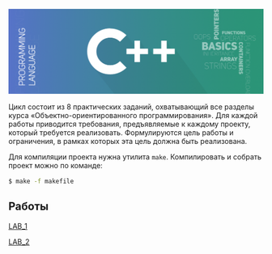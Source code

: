 ![OOP-CPP](./img/img.png)

Цикл состоит из 8 практических заданий, охватывающий все разделы курса «Объектно-ориентированного программирования».
Для каждой работы приводится требования, предъявляемые к каждому проекту, который требуется реализовать. Формулируются цель работы и ограничения, в рамках которых эта цель должна быть реализована.

Для компиляции проекта нужнa утилита `make`. Компилировать и собрать проект можно по команде:

```bash
$ make -f makefile
```

## Работы

[LAB_1](./LAB_1) 

[LAB_2](./LAB_2)